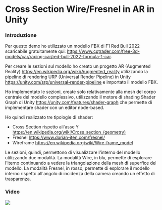# Cross Section Wire/Fresnel in AR in Unity

### Introduzione
Per questo demo ho utilizzato un modello FBX di F1 Red Bull 2022 scaricabile gratuitamente qui: https://www.cgtrader.com/free-3d-models/car/racing-car/red-bull-2022-formula-1-car.

Per creare le sezioni sul modello ho creato un progetto AR (Augmented Reality) https://en.wikipedia.org/wiki/Augmented_reality utilizzando la pipeline di rendering URP (Universal Render Pipeline) in Unity https://unity.com/srp/universal-render-pipeline e importato il modello FBX.

Ho implementato le sezioni, create solo relativamente alla mesh del corpo centrale del modello complessivo, utilizzando il motore di shading Shader Graph di Unity https://unity.com/features/shader-graph che permette di implementare shader con un editor node-based.

Ho quindi realizzato tre tipologie di shader:

- Cross Section rispetto all'asse Y https://en.wikipedia.org/wiki/Cross_section_(geometry)
- Fresnel https://www.dorian-iten.com/fresnel/
- Wireframe https://en.wikipedia.org/wiki/Wire-frame_model
   
Le sezioni, quindi, permettono di visualizzare l'interno del modello utilizzando due modalità. 
La modalità Wire, in blu, permette di esplorare l'iterno continuando a vedere  la triangolazione della mesh di superfice del modello.
La modalità Fresnel, in rosso, permette di esplorare il modello interno rispetto all'angolo di incidenza della camera creando un effetto di trasparenza.

### Video

[![](https://dl.dropboxusercontent.com/scl/fi/9tuy34ezlw1rn6iqstwii/ar_urp_crosssection.png?rlkey=a6zgcde7u3zvipjql1v0361v2&dl=1)](https://dl.dropboxusercontent.com/scl/fi/jx8vq754t10ce99agtty8/ar_urp_crosssection.mp4?rlkey=8aoicmbsd50h06f41m04w28kd&dl=0)
